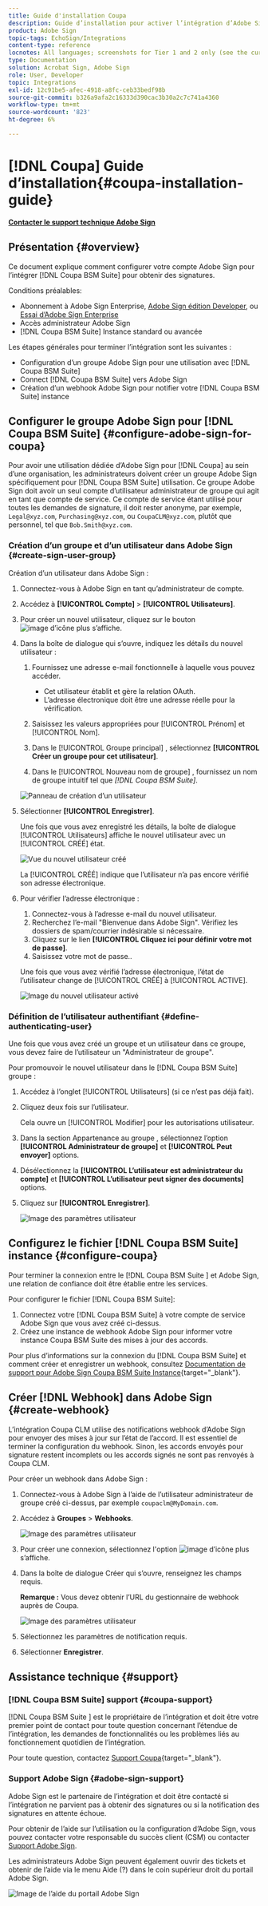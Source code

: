 ```yaml
---
title: Guide d'installation Coupa
description: Guide d’installation pour activer l’intégration d’Adobe Sign avec Coupa BSM Suite
product: Adobe Sign
topic-tags: EchoSign/Integrations
content-type: reference
locnotes: All languages; screenshots for Tier 1 and 2 only (see the currently published localized page for guidance)
type: Documentation
solution: Acrobat Sign, Adobe Sign
role: User, Developer
topic: Integrations
exl-id: 12c91be5-afec-4918-a8fc-ceb33bedf98b
source-git-commit: b326a9afa2c16333d390cac3b30a2c7c741a4360
workflow-type: tm+mt
source-wordcount: '823'
ht-degree: 6%

---
```


# [!DNL Coupa] Guide d’installation{#coupa-installation-guide}

[**Contacter le support technique Adobe Sign**](https://adobe.com/go/adobesign-support-center_fr)

## Présentation {#overview}

Ce document explique comment configurer votre compte Adobe Sign pour l’intégrer [!DNL Coupa BSM Suite] pour obtenir des signatures.

Conditions préalables:

* Abonnement à Adobe Sign Enterprise, [Adobe Sign édition Developer](https://www.adobe.com/sign/developer-form.html), ou [Essai d’Adobe Sign Enterprise](https://www.adobe.com/sign/business.html)
* Accès administrateur Adobe Sign
* [!DNL Coupa BSM Suite] Instance standard ou avancée

Les étapes générales pour terminer l’intégration sont les suivantes :

* Configuration d’un groupe Adobe Sign pour une utilisation avec [!DNL Coupa BSM Suite]
* Connect [!DNL Coupa BSM Suite] vers Adobe Sign
* Création d’un webhook Adobe Sign pour notifier votre [!DNL Coupa BSM Suite] instance

## Configurer le groupe Adobe Sign pour [!DNL Coupa BSM Suite] {#configure-adobe-sign-for-coupa}

Pour avoir une utilisation dédiée d’Adobe Sign pour [!DNL Coupa] au sein d’une organisation, les administrateurs doivent créer un groupe Adobe Sign spécifiquement pour [!DNL Coupa BSM Suite] utilisation. Ce groupe Adobe Sign doit avoir un seul compte d’utilisateur administrateur de groupe qui agit en tant que compte de service. Ce compte de service étant utilisé pour toutes les demandes de signature, il doit rester anonyme, par exemple, `Legal@xyz.com`, `Purchasing@xyz.com`, ou `CoupaCLM@xyz.com`, plutôt que personnel, tel que `Bob.Smith@xyz.com`.

### Création d’un groupe et d’un utilisateur dans Adobe Sign {#create-sign-user-group}

Création d’un utilisateur dans Adobe Sign :

1. Connectez-vous à Adobe Sign en tant qu’administrateur de compte.
1. Accédez à **[!UICONTROL Compte]** > **[!UICONTROL Utilisateurs]**.
1. Pour créer un nouvel utilisateur, cliquez sur le bouton ![image d’icône plus](images/icon_plus.png) s’affiche.
1. Dans la boîte de dialogue qui s’ouvre, indiquez les détails du nouvel utilisateur :

   1. Fournissez une adresse e-mail fonctionnelle à laquelle vous pouvez accéder.

      * Cet utilisateur établit et gère la relation OAuth.
      * L’adresse électronique doit être une adresse réelle pour la vérification.
   1. Saisissez les valeurs appropriées pour [!UICONTROL Prénom] et [!UICONTROL Nom].
   1. Dans le [!UICONTROL Groupe principal] , sélectionnez **[!UICONTROL Créer un groupe pour cet utilisateur]**.
   1. Dans le [!UICONTROL Nouveau nom de groupe] , fournissez un nom de groupe intuitif tel que *[!DNL Coupa BSM Suite]*.

   ![Panneau de création d’un utilisateur](images/create-user.png)

1. Sélectionner **[!UICONTROL Enregistrer]**.

   Une fois que vous avez enregistré les détails, la boîte de dialogue [!UICONTROL Utilisateurs] affiche le nouvel utilisateur avec un [!UICONTROL CRÉÉ] état.

   ![Vue du nouvel utilisateur créé](images/post-user-creation.png)

   La [!UICONTROL CRÉÉ] indique que l’utilisateur n’a pas encore vérifié son adresse électronique.

1. Pour vérifier l’adresse électronique :
   1. Connectez-vous à l’adresse e-mail du nouvel utilisateur.
   2. Recherchez l’e-mail &quot;Bienvenue dans Adobe Sign&quot;. Vérifiez les dossiers de spam/courrier indésirable si nécessaire.
   3. Cliquez sur le lien **[!UICONTROL Cliquez ici pour définir votre mot de passe]**.
   4. Saisissez votre mot de passe..

   Une fois que vous avez vérifié l’adresse électronique, l’état de l’utilisateur change de [!UICONTROL CRÉÉ] à [!UICONTROL ACTIVE].

   ![Image du nouvel utilisateur activé](images/active-user.png)

### Définition de l’utilisateur authentifiant {#define-authenticating-user}

Une fois que vous avez créé un groupe et un utilisateur dans ce groupe, vous devez faire de l’utilisateur un &quot;Administrateur de groupe&quot;.

Pour promouvoir le nouvel utilisateur dans le [!DNL Coupa BSM Suite] groupe :

1. Accédez à l’onglet [!UICONTROL Utilisateurs] (si ce n’est pas déjà fait).
2. Cliquez deux fois sur l’utilisateur.

   Cela ouvre un [!UICONTROL Modifier] pour les autorisations utilisateur.

3. Dans la section Appartenance au groupe , sélectionnez l’option **[!UICONTROL Administrateur de groupe]** et **[!UICONTROL Peut envoyer]** options.
4. Désélectionnez la **[!UICONTROL L’utilisateur est administrateur du compte]** et **[!UICONTROL L’utilisateur peut signer des documents]** options.
5. Cliquez sur **[!UICONTROL Enregistrer]**.

   ![Image des paramètres utilisateur](images/user-settings.png)

## Configurez le fichier [!DNL Coupa BSM Suite] instance {#configure-coupa}

Pour terminer la connexion entre le [!DNL Coupa BSM Suite ] et Adobe Sign, une relation de confiance doit être établie entre les services.

Pour configurer le fichier [!DNL Coupa BSM Suite]:

1. Connectez votre [!DNL Coupa BSM Suite] à votre compte de service Adobe Sign que vous avez créé ci-dessus.
1. Créez une instance de webhook Adobe Sign pour informer votre instance Coupa BSM Suite des mises à jour des accords.

Pour plus d’informations sur la connexion du [!DNL Coupa BSM Suite] et comment créer et enregistrer un webhook, consultez [Documentation de support pour Adobe Sign Coupa BSM Suite Instance](https://success.coupa.com/Support/Docs/Power_Apps/CLM_Standard/Signing_and_Approvals/Enable_E-Signatures_Through_Adobe_Sign_and_DocuSign){target=&quot;_blank&quot;}.

## Créer [!DNL Webhook] dans Adobe Sign {#create-webhook}

L’intégration Coupa CLM utilise des notifications webhook d’Adobe Sign pour envoyer des mises à jour sur l’état de l’accord. Il est essentiel de terminer la configuration du webhook. Sinon, les accords envoyés pour signature restent incomplets ou les accords signés ne sont pas renvoyés à Coupa CLM.

Pour créer un webhook dans Adobe Sign :

1. Connectez-vous à Adobe Sign à l’aide de l’utilisateur administrateur de groupe créé ci-dessus, par exemple `coupaclm@MyDomain.com`.

1. Accédez à **Groupes** > **Webhooks**.

   ![Image des paramètres utilisateur](images/webhook-login.png)

1. Pour créer une connexion, sélectionnez l&#39;option ![image d’icône plus](images/icon_plus.png) s’affiche.

1. Dans la boîte de dialogue Créer qui s’ouvre, renseignez les champs requis.

   **Remarque :** Vous devez obtenir l’URL du gestionnaire de webhook auprès de Coupa.

   ![Image des paramètres utilisateur](images/webhook-create.png)

1. Sélectionnez les paramètres de notification requis.

1. Sélectionner **Enregistrer**.

## Assistance technique {#support}

### [!DNL Coupa BSM Suite] support {#coupa-support}

[!DNL Coupa BSM Suite ] est le propriétaire de l’intégration et doit être votre premier point de contact pour toute question concernant l’étendue de l’intégration, les demandes de fonctionnalités ou les problèmes liés au fonctionnement quotidien de l’intégration.

Pour toute question, contactez [Support Coupa](https://success.coupa.com/Support/Welcome_to_Coupa_Support){target=&quot;_blank&quot;}.

### Support Adobe Sign {#adobe-sign-support}

Adobe Sign est le partenaire de l’intégration et doit être contacté si l’intégration ne parvient pas à obtenir des signatures ou si la notification des signatures en attente échoue.

Pour obtenir de l’aide sur l’utilisation ou la configuration d’Adobe Sign, vous pouvez contacter votre responsable du succès client (CSM) ou contacter [Support Adobe Sign](https://adobe.com/go/adobesign-support-center).

Les administrateurs Adobe Sign peuvent également ouvrir des tickets et obtenir de l’aide via le menu Aide (?) dans le coin supérieur droit du portail Adobe Sign.

![Image de l’aide du portail Adobe Sign](images/sign-portal-help.png)
